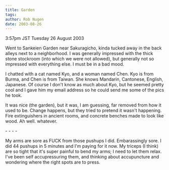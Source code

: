 ```yaml
---
title: Garden
tags: 
author: Rob Nugen
date: 2003-08-26
---
```


<p class=date>3:57pm JST Tuesday 26 August 2003</p>

<p>Went to Sankeien Garden near Sakuragicho, kinda tucked away in the
back alleys next to a neighborhood.  I was generally impressed with
the thick stone stockroom (into which we were not allowed), but
generally not so impressed with everything else.  I must be in a bad
mood.</p>

<p>I chatted with a cat named Kyo, and a woman named Chen.  Kyo is
from Burma, and Chen is from Taiwan.  She knows Mandarin, Cantonese,
English, Japanese.  Of course I don't know as much about Kyo, but he
seemed pretty cool and I gave him my email address so he could send me
some of the pics he took.</p>

<p>It was nice (the garden), but it was, I am guessing, far removed
from how it used to be.  Change happens, but they tried to pretend it
wasn't happening.  Fire extinguishers in ancient rooms, and concrete
benches made to look like wood.  Ah well.  whatever.</p>

<p>- - - -</p>

<p>My arms are sore as FUCK from those pushups I did.  Embarassingly
sore.  I did 44 pushups in 5 minutes and I'm paying for it now.  My
triceps (I think) are so tight that it's super painful to bend my
arms; I need to let them relax.  I've been self accupressuring them,
and thinking about accupuncture and wondering where the right spots
are to press.</p>
